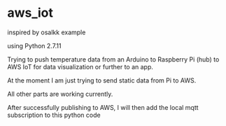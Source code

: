 # aws_iot
inspired by osalkk example

using Python 2.7.11

Trying to push temperature data from an Arduino to Raspberry Pi (hub) to AWS IoT for data visualization or further to an app.

At the moment I am just trying to send static data from Pi to AWS.

All other parts are working currently.

After successfully publishing to AWS, I will then add the local mqtt subscription to this python code
